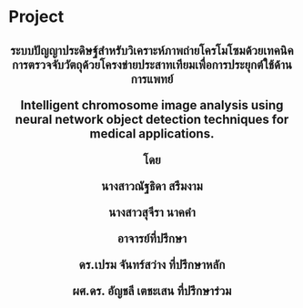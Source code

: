   # Project
<h2 align="center">
  

ระบบปัญญาประดิษฐ์สำหรับวิเคราะห์ภาพถ่ายโครโมโซมด้วยเทคนิคการตรวจจับวัตถุด้วยโครงข่ายประสาทเทียมเพื่อการประยุกต์ใช้ด้านการแพทย์

Intelligent chromosome image analysis using neural network object detection techniques for medical applications.

 โดย
	     
นางสาวณัฐธิดา 		สรึมงาม

นางสาวสุจีรา 	   	นาคคำ
						  
อาจารย์ที่ปรึกษา
							  
 ดร.เปรม จันทร์สว่าง	ที่ปรึกษาหลัก
 
ผศ.ดร. อัญชลี เตชะเสน	 ที่ปรึกษาร่วม
  
</h2>
